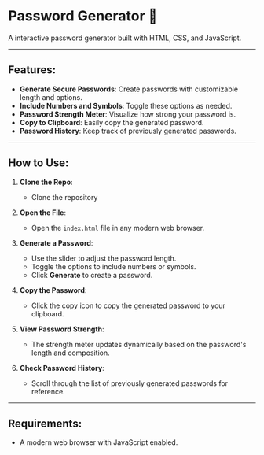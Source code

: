 # Password Generator 🔐

A interactive password generator built with HTML, CSS, and JavaScript.

---

## Features:
- **Generate Secure Passwords**: Create passwords with customizable length and options.
- **Include Numbers and Symbols**: Toggle these options as needed.
- **Password Strength Meter**: Visualize how strong your password is.
- **Copy to Clipboard**: Easily copy the generated password.
- **Password History**: Keep track of previously generated passwords.

---

## How to Use:
1. **Clone the Repo**:
   - Clone the repository

2. **Open the File**:
   - Open the `index.html` file in any modern web browser.

3. **Generate a Password**:
   - Use the slider to adjust the password length.
   - Toggle the options to include numbers or symbols.
   - Click **Generate** to create a password.

4. **Copy the Password**:
   - Click the copy icon to copy the generated password to your clipboard.

5. **View Password Strength**:
   - The strength meter updates dynamically based on the password's length and composition.

6. **Check Password History**:
   - Scroll through the list of previously generated passwords for reference.

---

## Requirements:
- A modern web browser with JavaScript enabled.
